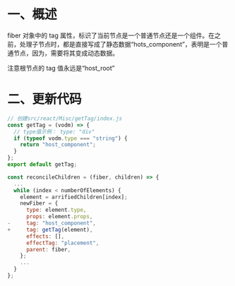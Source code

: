 # 一、概述

fiber 对象中的 tag 属性，标识了当前节点是一个普通节点还是一个组件。在之前，处理子节点时，都是直接写成了静态数据“hots_component”，表明是一个普通节点，因为，需要将其变成动态数据。

注意根节点的 tag 值永远是“host_root”

# 二、更新代码

```javascript
// 创建src/react/Misc/getTag/index.js
const getTag = (vodm) => {
  // type值示例： type: "div"
  if (typeof vodm.type === "string") {
    return "host_component";
  }
};
export default getTag;
```

```javascript
const reconcileChildren = (fiber, children) => {
  ...
  while (index < numberOfElements) {
    element = arrifiedChildren[index];
    newFiber = {
      type: element.type,
      props: element.props,
-     tag: "host_component",
+     tag: getTag(element),
      effects: [],
      effectTag: "placement",
      parent: fiber,
    };
    ...
  }
};
```
